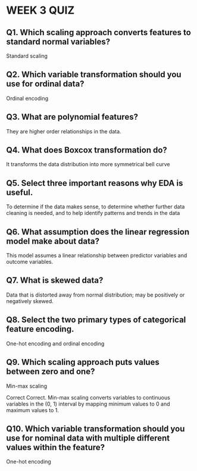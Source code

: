 # WEEK 3 QUIZ
## Q1. Which scaling approach converts features to standard normal variables?
Standard scaling

## Q2. Which variable transformation should you use for ordinal data?

Ordinal encoding

## Q3. What are polynomial features?

They are higher order relationships in the data.

## Q4. What does Boxcox transformation do?
It transforms the data distribution into more symmetrical bell curve

## Q5. Select three important reasons why EDA is useful.
To determine if the data makes sense, to determine whether further data cleaning is needed, and to help identify patterns and trends in the data

## Q6. What assumption does the linear regression model make about data?
This model assumes a linear relationship between predictor variables and outcome variables.

## Q7. What is skewed data?

Data that is distorted away from normal distribution; may be positively or negatively skewed.

## Q8. Select the two primary types of categorical feature encoding.

One-hot encoding and ordinal encoding 

## Q9. Which scaling approach puts values between zero and one?

Min-max scaling

Correct
Correct. Min-max scaling converts variables to continuous variables in the (0, 1) interval by mapping minimum values to 0 and maximum values to 1.

## Q10. Which variable transformation should you use for nominal data with multiple different values within the feature?
One-hot encoding
